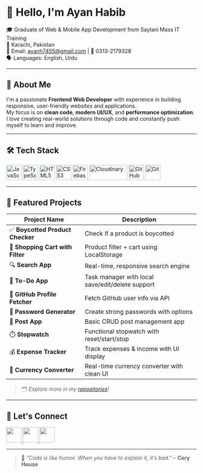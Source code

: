 # 👋 Hello, I'm Ayan Habib

🎓 Graduate of Web & Mobile App Development from Saylani Mass IT Training  
📍 Karachi, Pakistan  
📧 Email: ayanh7455@gmail.com | 📱 0313-2179328  
🗣️ Languages: English, Urdu  

---

## 🚀 About Me

I'm a passionate **Frontend Web Developer** with experience in building responsive, user-friendly websites and applications.  
My focus is on **clean code**, **modern UI/UX**, and **performance optimization**.  
I love creating real-world solutions through code and constantly push myself to learn and improve.

---

## 🛠️ Tech Stack

<p align="left">
  <!-- JavaScript -->
  <img src="https://cdn.jsdelivr.net/gh/devicons/devicon/icons/javascript/javascript-original.svg" alt="JavaScript" width="40" height="40"/>

  <!-- TypeScript -->
  <img src="https://cdn.jsdelivr.net/gh/devicons/devicon/icons/typescript/typescript-original.svg" alt="TypeScript" width="40" height="40"/>

  <!-- HTML5 -->
  <img src="https://cdn.jsdelivr.net/gh/devicons/devicon/icons/html5/html5-original.svg" alt="HTML5" width="40" height="40"/>

  <!-- CSS3 -->
  <img src="https://cdn.jsdelivr.net/gh/devicons/devicon/icons/css3/css3-original.svg" alt="CSS3" width="40" height="40"/>

  <!-- Firebase -->
  <img src="https://cdn.jsdelivr.net/gh/devicons/devicon/icons/firebase/firebase-plain.svg" alt="Firebase" width="40" height="40"/>

  <!-- Cloudinary -->
  <img src="https://res.cloudinary.com/cloudinary-marketing/image/upload/v1688411960/logo/Cloudinary_logo_for_white_bg.svg" alt="Cloudinary" width="100" height="40"/>

  <!-- GitHub -->
  <img src="https://cdn.jsdelivr.net/gh/devicons/devicon/icons/github/github-original.svg" alt="GitHub" width="40" height="40"/>

  <!-- Git -->
  <img src="https://cdn.jsdelivr.net/gh/devicons/devicon/icons/git/git-original.svg" alt="Git" width="40" height="40"/>
</p>

---

## 📌 Featured Projects

| Project Name                  | Description                                        |
|------------------------------|----------------------------------------------------|
| ✅ **Boycotted Product Checker** | Check if a product is boycotted                    |
| 🛒 **Shopping Cart with Filter** | Product filter + cart using LocalStorage          |
| 🔍 **Search App**              | Real-time, responsive search engine                |
| 📝 **To-Do App**               | Task manager with local save/edit/delete support   |
| 👤 **GitHub Profile Fetcher** | Fetch GitHub user info via API                    |
| 🔐 **Password Generator**     | Create strong passwords with options               |
| 📰 **Post App**                | Basic CRUD post management app                    |
| ⏱️ **Stopwatch**              | Functional stopwatch with reset/start/stop        |
| 💰 **Expense Tracker**        | Track expenses & income with UI display           |
| 💱 **Currency Converter**     | Real-time currency converter with clean UI        |

> 🗂️ _Explore more in my [repositories](https://github.com/ayanhabib67?tab=repositories)!_

---

## 🤝 Let's Connect

<p align="left">
  <a href="mailto:ayanh7455@gmail.com" target="_blank">
    <img src="https://img.icons8.com/color/48/000000/gmail--v1.png" width="40" height="40"/>
  </a>
  <a href="https://www.linkedin.com/in/ayan-habib-5ba315345/" target="_blank">
    <img src="https://img.icons8.com/color/48/000000/linkedin.png" width="40" height="40"/>
  </a>
  <a href="https://github.com/ayanhabib67" target="_blank">
    <img src="https://img.icons8.com/material-rounded/48/000000/github.png" width="40" height="40"/>
  </a>
</p>

---

> 💬 _"Code is like humor. When you have to explain it, it’s bad."_ – **Cory House**


